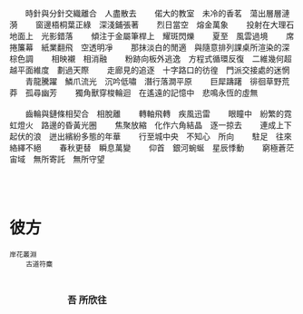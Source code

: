 &emsp;&emsp;時針與分針交織離合&emsp;人盡散去
&emsp;&emsp;偌大的教室&emsp;未冷的香茗&emsp;蕩出層層漣漪
&emsp;&emsp;窗邊梧桐葉正綠&emsp;深淺鋪張著
&emsp;&emsp;烈日當空&emsp;熔金萬象
&emsp;&emsp;投射在大理石地面上&emsp;光影錯落
&emsp;&emsp;傾注于金屬筆桿上&emsp;耀斑閃爍
&emsp;&emsp;夏至&emsp;風雲過境
&emsp;&emsp;席捲簾幕&emsp;紙業翻飛&emsp;空透明凈
&emsp;&emsp;那抹淡白的閒適&emsp;與隨意排列課桌所渲染的深棕色調
&emsp;&emsp;相映襯&emsp;相消融
&emsp;&emsp;粉跡向板外逃逸&emsp;方程式循環反復&emsp;二維幾何超越平面維度&emsp;劃過天際
&emsp;&emsp;走廊見的追逐&emsp;十字路口的彷徨&emsp;門派交接處的迷惘
&emsp;&emsp;青龍騰躍&emsp;鱗爪流光&emsp;沉吟低嘯&emsp;潛行落澗平原
&emsp;&emsp;巨犀躊躇&emsp;徘徊草野荒莽&emsp;孤尋幽芳
&emsp;&emsp;獨角獸穿梭輪迴&emsp;在遙遠的記憶中&emsp;悲鳴永恆的虛無<br />
<br />
&emsp;&emsp;齒輪與鏈條相契合&emsp;相脫離
&emsp;&emsp;轉軸飛轉&emsp;疾風迅雷
&emsp;&emsp;眼瞳中&emsp;紛繁的霓虹燈火&emsp;路邊的昏黃光圈
&emsp;&emsp;焦聚放縮&emsp;化作六角結晶&emsp;逐一掠去
&emsp;&emsp;連成上下起伏的浪&emsp;迸出繽紛多態的年華
&emsp;&emsp;行至城中央&emsp;不知心&emsp;所向
&emsp;&emsp;駐足&emsp;往來絡繹不絕
&emsp;&emsp;春秋更替&emsp;瞬息萬變
&emsp;&emsp;仰首&emsp;銀河蜿蜒&emsp;星辰悸動
&emsp;&emsp;窮極蒼茫宙域&emsp;無所寄託&emsp;無所守望<br />
<br />
# &emsp;&emsp;&emsp;&emsp;&emsp;&emsp;&emsp;&emsp;&emsp;&emsp;&emsp;&emsp;&emsp;&emsp;&emsp;&emsp;&emsp;&emsp; 彼方

    岸花叢淵
        古道符麋
### &emsp;&emsp;&emsp;&emsp;&emsp;&emsp;&emsp;&emsp;&emsp;&emsp;&emsp;&emsp;&emsp;&emsp;&emsp;&emsp;&emsp;&emsp;&emsp;&emsp;&emsp;&emsp;&emsp;&emsp;&emsp;&emsp;&emsp;&emsp;&emsp;&emsp;&emsp;&emsp;&emsp;&emsp;&emsp;&emsp; 吾   所欣往
